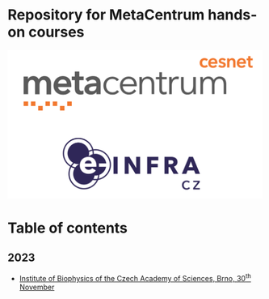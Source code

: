 # Repository for MetaCentrum hands-on courses

<p align="center"><img src="./figures/001_logos_mc-ei.png"></p>

# Table of contents 

## 2023
- [Institute of Biophysics of the Czech Academy of Sciences, Brno, 30<sup>th</sup> November](./2023-11_IBP)
